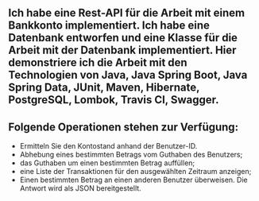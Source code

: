 ## Ich habe eine Rest-API für die Arbeit mit einem Bankkonto implementiert. Ich habe eine Datenbank entworfen und eine Klasse für die Arbeit mit der Datenbank implementiert. Hier demonstriere ich die Arbeit mit den Technologien von Java, Java Spring Boot, Java Spring Data, JUnit, Maven, Hibernate, PostgreSQL, Lombok, Travis CI, Swagger.

## Folgende Operationen stehen zur Verfügung:
- Ermitteln Sie den Kontostand anhand der Benutzer-ID.
- Abhebung eines bestimmten Betrags vom Guthaben des Benutzers;
- das Guthaben um einen bestimmten Betrag auffüllen;
- eine Liste der Transaktionen für den ausgewählten Zeitraum anzeigen;
- Einen bestimmten Betrag an einen anderen Benutzer überweisen.
Die Antwort wird als JSON bereitgestellt.
